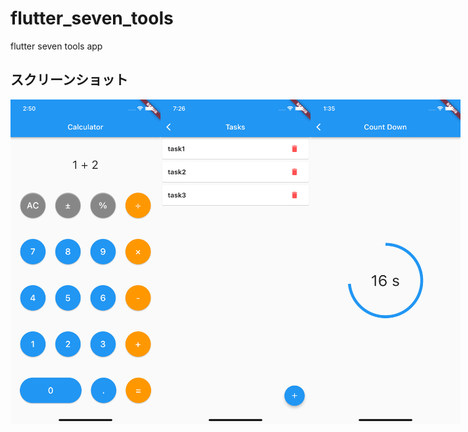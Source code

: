 # flutter_seven_tools

flutter seven tools app

## スクリーンショット

<div style="display: flex; flex-direction: row">
  <img src="https://github.com/yuya-okada527/flutter_calculator_sample/blob/main/docs/images/calculator_screenshot.png" width="240" alt="screenshot">
  <img src="https://github.com/yuya-okada527/flutter_calculator_sample/blob/main/docs/images/tasks_screenshot.png" width="240" alt="screenshot">
  <img src="https://github.com/yuya-okada527/flutter_calculator_sample/blob/main/docs/images/timer_screenshot.png" width="240" alt="screenshot">
</div>
